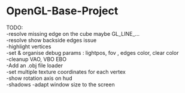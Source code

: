 # OpenGL-Base-Project


TODO:   
-resolve missing edge on the cube maybe GL_LINE_...   
-resolve show backside edges issue   
-highlight vertices  
-set & organise debug params : lightpos, fov , edges color, clear color  
-cleanup VAO, VBO EBO   
-Add an .obj file loader  
-set multiple texture coordinates for each vertex  
-show rotation axis on hud  
-shadows 
-adapt window size to the screen  